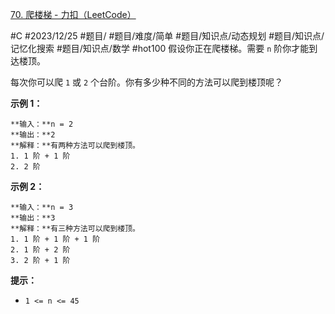 [70. 爬楼梯 - 力扣（LeetCode）](https://leetcode.cn/problems/climbing-stairs/description/)

#C #2023/12/25 #题目/ #题目/难度/简单 #题目/知识点/动态规划 #题目/知识点/记忆化搜索 #题目/知识点/数学 #hot100
假设你正在爬楼梯。需要 `n` 阶你才能到达楼顶。

每次你可以爬 `1` 或 `2` 个台阶。你有多少种不同的方法可以爬到楼顶呢？

**示例 1：**
```
**输入：**n = 2
**输出：**2
**解释：**有两种方法可以爬到楼顶。
1. 1 阶 + 1 阶
2. 2 阶
```
**示例 2：**
```
**输入：**n = 3
**输出：**3
**解释：**有三种方法可以爬到楼顶。
1. 1 阶 + 1 阶 + 1 阶
2. 1 阶 + 2 阶
3. 2 阶 + 1 阶
```

**提示：**

- `1 <= n <= 45`